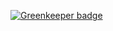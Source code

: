

[![Greenkeeper badge](https://badges.greenkeeper.io/ikea-dless/invm.svg)](https://greenkeeper.io/)